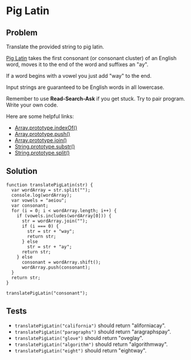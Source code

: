 # Pig Latin

## Problem

Translate the provided string to pig latin.

[Pig Latin](http://en.wikipedia.org/wiki/Pig_Latin) takes the first consonant (or consonant cluster) of an English word, moves it to the end of the word and suffixes an "ay".

If a word begins with a vowel you just add "way" to the end.

Input strings are guaranteed to be English words in all lowercase.

Remember to use **Read-Search-Ask** if you get stuck. Try to pair program. Write your own code.

Here are some helpful links:

* [Array.prototype.indexOf()](https://developer.mozilla.org/en-US/docs/Web/JavaScript/Reference/Global_Objects/Array/indexOf)
* [Array.prototype.push()](https://developer.mozilla.org/en-US/docs/Web/JavaScript/Reference/Global_Objects/Array/push)
* [Array.prototype.join()](https://developer.mozilla.org/en-US/docs/Web/JavaScript/Reference/Global_Objects/Array/join)
* [String.prototype.substr()](https://developer.mozilla.org/en-US/docs/Web/JavaScript/Reference/Global_Objects/String/substr)
* [String.prototype.split()](https://developer.mozilla.org/en-US/docs/Web/JavaScript/Reference/Global_Objects/String/split)

## Solution

```
function translatePigLatin(str) {
  var wordArray = str.split("");
  console.log(wordArray);
  var vowels = "aeiou";
  var consonant;
  for (i = 0; i < wordArray.length; i++) {
    if (vowels.includes(wordArray[0])) {
      str = wordArray.join("");
      if (i === 0) {
        str = str + "way";
        return str;
      } else
        str = str + "ay";
      return str;
    } else
      consonant = wordArray.shift();
      wordArray.push(consonant);
  }
  return str;
}

translatePigLatin("consonant");
```

## Tests

* `translatePigLatin("california")` should return "aliforniacay".
* `translatePigLatin("paragraphs")` should return "aragraphspay".
* `translatePigLatin("glove")` should return "oveglay".
* `translatePigLatin("algorithm")` should return "algorithmway".
* `translatePigLatin("eight")` should return "eightway".